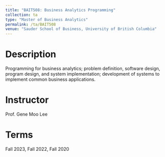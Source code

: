 ```yaml
---
title: "BAIT508: Business Analytics Programming"
collection: ta
type: "Master of Business Analytics"
permalink: /ta/BAIT508
venue: "Sauder School of Business, University of British Columbia"
---
```


Description
======
Programming for business analytics; problem definition, software design, program design, and system implementation; development of systems to implement common business applications.

Instructor
======
Prof. Gene Moo Lee

Terms
======
Fall 2023, Fall 2022, Fall 2020 

